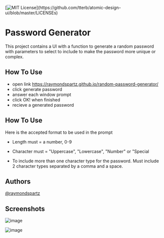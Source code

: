 [![MIT License](https://img.shields.io/apm/l/atomic-design-ui.svg?)](https://github.com/tterb/atomic-design-ui/blob/master/LICENSEs)

# Password Generator

This project contains a UI with a function to generate a random password with parameters to select to include to make the password more unique or complex.

## How To Use

- open link https://raymondspartz.github.io/random-password-generator/
- click generate password
- answer each window prompt
- click OK! when finished
- recieve a generated password

## How To Use

Here is the accepted format to be used in the prompt

- Length must = a number, 0-9

- Character must = "Uppercase", "Lowercase", "Number" or "Special

- To include more than one character type for the password. Must include 2 character types separated by a comma and a space.

## Authors

[@raymondspartz](https://www.github.com/raymondspartz)

## Screenshots

![image](https://user-images.githubusercontent.com/76711623/149641358-e11d6406-e50a-4f18-b1bb-60a51a1c683e.png)

![image](https://user-images.githubusercontent.com/76711623/149641346-417d21ff-6d2e-4311-96b4-0300a3072573.png)
